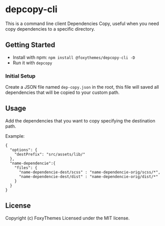 # depcopy-cli

This is a command line client Dependencies Copy, useful when you need copy dependencies to a specific directory.

## Getting Started

*  Install with npm: `npm install @foxythemes/depcopy-cli -D`
*  Run it with `depcopy`

### Initial Setup

Create a JSON file named `dep-copy.json` in the root, this file will saved all dependencies that will be copied to your custom path.

## Usage

Add the dependencies that you want to copy specifying the destination path.

Example:

```	
{
  "options": {
    "destPrefix": "src/assets/lib/"
  },
  "name-dependencie":{
    "files": {
      "name-dependencie-dest/scss" : "name-dependencie-orig/scss/*",
      "name-dependencie-dest/dist" : "name-dependencie-orig/dist/*"
    }
  }
}

```

## License

Copyright (c) FoxyThemes
Licensed under the MIT license.
